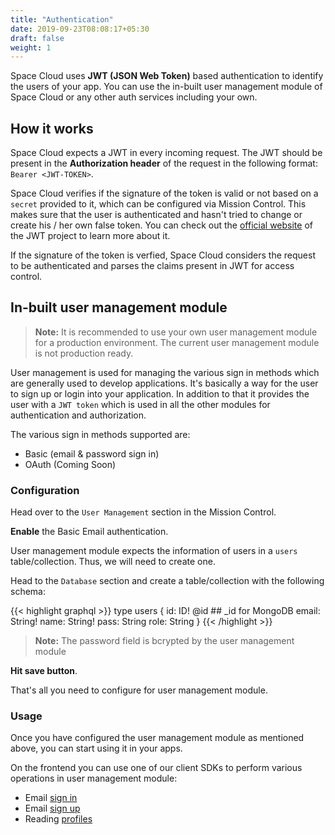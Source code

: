 ```yaml
---
title: "Authentication"
date: 2019-09-23T08:08:17+05:30
draft: false
weight: 1
---
```


Space Cloud uses **JWT (JSON Web Token)** based authentication to identify the users of your app. You can use the in-built user management module of Space Cloud or any other auth services including your own.

## How it works

Space Cloud expects a JWT in every incoming request. The JWT should be present in the **Authorization header** of the request in the following format: `Bearer <JWT-TOKEN>`. 

Space Cloud verifies if the signature of the token is valid or not based on a `secret` provided to it, which can be configured via Mission Control. This makes sure that the user is authenticated and hasn't tried to change or create his / her own false token. You can check out the [official website](https://jwt.io) of the JWT project to learn more about it.

If the signature of the token is verfied, Space Cloud considers the request to be authenticated and parses the claims present in JWT for access control.

## In-built user management module

> **Note:** It is recommended to use your own user management module for a production environment. The current user management module is not production ready.

User management is used for managing the various sign in methods which are generally used to develop applications. It's basically a way for the user to sign up or login into your application. In addition to that it provides the user with a `JWT token` which is used in all the other modules for authentication and authorization. 

The various sign in methods supported are:
- Basic (email & password sign in)
- OAuth (Coming Soon)

### Configuration

Head over to the `User Management` section in the Mission Control.

**Enable** the Basic Email authentication.

User management module expects the information of users in a `users` table/collection. Thus, we will need to create one.

Head to the `Database` section and create a table/collection with the following schema:

{{< highlight graphql >}}
type users {
  id: ID! @id     ## _id for MongoDB
  email: String!
  name: String!
  pass: String
  role: String
}
{{< /highlight >}}

> **Note:** The password field is bcrypted by the user management module

**Hit save button**.

That's all you need to configure for user management module.

### Usage

Once you have configured the user management module as mentioned above, you can start using it in your apps.

On the frontend you can use one of our client SDKs to perform various operations in user management module:
- Email [sign in](/auth/authentication/signin)
- Email [sign up](/auth/authentication/signup)
- Reading [profiles](/auth/authentication/profiles)

